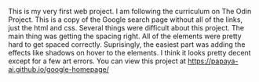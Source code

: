 This is my very first web project. I am following the curriculum on The Odin Project. 
This is a copy of the Google search page without all of the links, just the html and css.
Several things were difficult about this project. The main thing was getting the spacing right.
All of the elements were pretty hard to get spaced correctly. Suprisingly, the easiest part was adding the effects like shadows on hover to the elements.
I think it looks pretty decent except for a few art errors.
You can view this project at https://papaya-ai.github.io/google-homepage/
